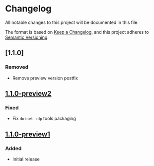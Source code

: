 # Changelog

All notable changes to this project will be documented in this file.

The format is based on [Keep a Changelog](https://keepachangelog.com/en/1.1.0/),
and this project adheres to [Semantic Versioning](https://semver.org/spec/v2.0.0.html).

## [1.1.0]

### Removed

- Remove preview version postfix

## [1.1.0-preview2]

### Fixed

- Fix `dotnet cdp` tools packaging

## [1.1.0-preview1]

### Added

- Initial release

[Unreleased]: https://github.com/olivierlacan/keep-a-changelog/compare/1.1.0-preview2...HEAD
[1.1.0-preview2]: https://github.com/olivierlacan/keep-a-changelog/compare/1.1.0-preview1...1.1.0-preview2
[1.1.0-preview1]: https://github.com/olivierlacan/keep-a-changelog/releases/tag/v1.1.0-preview1

